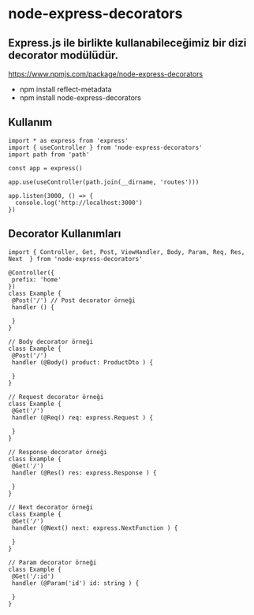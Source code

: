# node-express-decorators

## Express.js ile birlikte kullanabileceğimiz bir dizi decorator modülüdür.


https://www.npmjs.com/package/node-express-decorators

- npm install reflect-metadata
- npm install node-express-decorators

## Kullanım

```
import * as express from 'express'
import { useController } from 'node-express-decorators'
import path from 'path'

const app = express()

app.use(useController(path.join(__dirname, 'routes')))

app.listen(3000, () => {
  console.log('http://localhost:3000')
})

```

## Decorator Kullanımları

 ```
import { Controller, Get, Post, ViewHandler, Body, Param, Req, Res, Next  } from 'node-express-decorators'

@Controller({
  prefix: 'home'
}) 
class Example {
  @Post('/') // Post decorator örneği 
  handler () {

  }
}

// Body decorator örneği  
class Example {
  @Post('/')
  handler (@Body() product: ProductDto ) {
    
  }
}

// Request decorator örneği  
class Example {
  @Get('/')
  handler (@Req() req: express.Request ) { 

  }
}

// Response decorator örneği  
class Example {
  @Get('/')
  handler (@Res() res: express.Response ) {

  }
}

// Next decorator örneği  
class Example {
  @Get('/')
  handler (@Next() next: express.NextFunction ) {

  }
}

// Param decorator örneği  
class Example {
  @Get('/:id')
  handler (@Param('id') id: string ) {
      
  }
}
```
